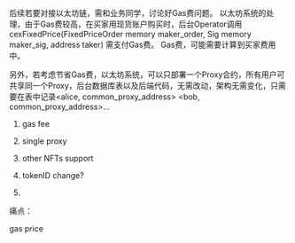 后续若要对接以太坊链，需和业务同学，讨论好Gas费问题。
以太坊系统的处理，由于Gas费较高，在买家用现货账户购买时，后台Operator调用
cexFixedPrice(FixedPriceOrder memory maker_order, Sig memory maker_sig, address taker)
需支付Gas费。
Gas费，可能需要计算到买家费用中。

另外，若考虑节省Gas费，以太坊系统，可以只部署一个Proxy合约，所有用户可共享同一个Proxy，后台数据库表以及后端代码，无需改动，架构无需变化，只需要在表中记录<alice, common_proxy_address> <bob, common_proxy_address>...


1. gas fee
2. single proxy
3. other NFTs support

4. tokenID change?
5. 





痛点：

gas price 
